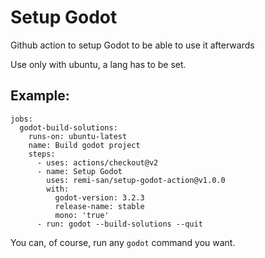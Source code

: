 # Setup Godot

Github action to setup Godot to be able to use it afterwards

Use only with ubuntu, a lang has to be set.

## Example:
```
jobs:
  godot-build-solutions:
    runs-on: ubuntu-latest
    name: Build godot project
    steps:
      - uses: actions/checkout@v2
      - name: Setup Godot
        uses: remi-san/setup-godot-action@v1.0.0
        with:
          godot-version: 3.2.3
          release-name: stable
          mono: 'true'
      - run: godot --build-solutions --quit
```

You can, of course, run any `godot` command you want.
